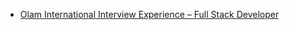  - [Olam International Interview Experience – Full Stack Developer](https://www.geeksforgeeks.org/olam-international-interview-experience-full-stack-developer/)